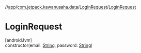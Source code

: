//[app](../../../index.md)/[com.jetpack.kawanusaha.data](../index.md)/[LoginRequest](index.md)/[LoginRequest](-login-request.md)

# LoginRequest

[androidJvm]\
constructor(email: [String](https://kotlinlang.org/api/latest/jvm/stdlib/kotlin/-string/index.html), password: [String](https://kotlinlang.org/api/latest/jvm/stdlib/kotlin/-string/index.html))
